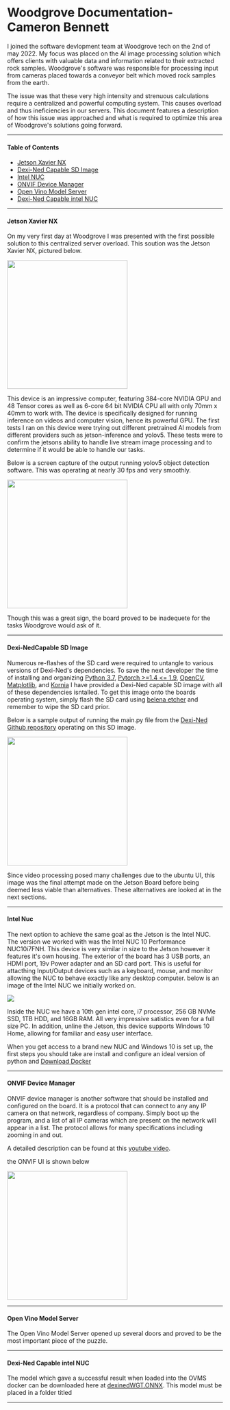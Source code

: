 # Woodgrove Documentation- Cameron Bennett
<p>I joined the software devlopment team at Woodgrove tech on the 2nd of may 2022. My focus was placed on the AI image processing solution which offers clients with valuable data and information related to their extracted rock samples. Woodgrove's software was responsible for processing input from cameras placed towards a conveyor belt which moved rock samples from the earth.</p>
<p>The issue was that these very high intensity and strenuous calculations require a centralized and powerful computing system. This causes overload and thus ineficiencies in our servers. This document features a description of how this issue was approached and what is required to optimize this area of Woodgrove's solutions going forward.</p>
<hr>
<h4>Table of Contents</h4>
<ul>
    <li><a href="#Jetson">Jetson Xavier NX</a></li>
    <li><a href="#Dexi-SD">Dexi-Ned Capable SD Image</a></li>
    <li><a href="#Nuc">Intel NUC</a></li>
    <li><a href="#ONVIF">ONVIF Device Manager</a></li>
    <li><a href="#OVMS">Open Vino Model Server</a></li>
    <li><a href="#Dexi-NUC">Dexi-Ned Capable intel NUC</a></li>
</ul>
<hr>

<h4 id="Jetson">Jetson Xavier NX</h4>
<p>On my very first day at Woodgrove I was presented with the first possible solution to this centralized server overload. This soution was the Jetson Xavier NX, pictured below.</p>
<img src= "https://hackster.imgix.net/uploads/attachments/1120136/_irA6vV6H9j.blob?auto=&format=jpg" style="height:300px;width:280.9px">
<p>This device is an impressive computer, featuring 384-core NVIDIA GPU and 48 Tensor cores as well as 6-core 64 bit NVIDIA CPU all with only 70mm x 40mm to work with. The device is specifically designed for running inference on videos and computer vision, hence its powerful GPU. The first tests I ran on this device were trying out different pretrained AI models from different providers such as jetson-inference and yolov5. These tests were to confirm the jetsons ability to handle live stream image processing and to determine if it would be able to handle our tasks.</p>
<p>Below is a screen capture of the output running yolov5 object detection software. This was operating at nearly 30 fps and very smoothly.</p>
<img src="https://user-images.githubusercontent.com/106261884/182909473-900ac5ba-027c-4b01-b13a-acf7893ebaf1.png" style="height:300px;width:280.9px">
<p>Though this was a great sign, the board proved to be inadequete for the tasks Woodgrove would ask of it. </p>
<hr>
<h4 id="Dexi-SD">Dexi-NedCapable SD Image</h4>
<p>Numerous re-flashes of the SD card were required to untangle to various versions of Dexi-Ned's dependencies. To save the next developer the time of installing and organizing <a href="https://www.python.org/downloads/release/python-370/g">Python 3.7</a>, <a href="https://pytorch.org/">Pytorch >=1.4 <= 1.9</a>, <a href="https://pypi.org/project/opencv-python/">OpenCV</a>, <a href="https://matplotlib.org/3.1.1/users/installing.html">Matplotlib</a>, and <a href="https://kornia.github.io/">Kornia</a> I have provided a Dexi-Ned capable SD image with all of these dependencies isntalled. To get this image onto the boards operating system, simply flash the SD card using <a href="https://www.balena.io/etcher/">belena etcher</a> and remember to wipe the SD card prior.</p>
<p>Below is a sample output of running the main.py file from the <a href="https://github.com/xavysp/DexiNed">Dexi-Ned Github repository</a> operating on this SD image.</p>
<img src="https://user-images.githubusercontent.com/106261884/182916786-07e25bfe-f4e2-4ec7-a1d0-c77a19c827b5.png" style="height:300px;width:280.9px">
<p>Since video processing posed many challenges due to the ubuntu UI, this image was the final attempt made on the Jetson Board before being deemed less viable than alternatives. These alternatives are looked at in the next sections.</p>
<hr>
<h4 id="Nuc">Intel Nuc</h4>
<p>The next option to achieve the same goal as the Jetson is the Intel NUC. The version we worked with was the Intel NUC 10 Performance NUC10i7FNH. This device is very similar in size to the Jetson however it features it's own housing. The exterior of the board has 3 USB ports, an HDMI port, 19v Power adapter and an SD card port. This is useful for attacthing Input/Output devices such as a keyboard, mouse, and monitor allowing the NUC to behave exactly like any desktop computer. below is an image of the Intel NUC we initially worked on.</p>
<img src="https://user-images.githubusercontent.com/106261884/182933064-387f70f9-d18b-4108-a8b2-bd8b57a32eb5.jpg">
<p>Inside the NUC we have a 10th gen intel core, i7 processor, 256 GB NVMe SSD, 1TB HDD, and 16GB RAM. All very impressive satistics even for a full size PC. In addition, unline the Jetson, this device supports Windows 10 Home, allowing for familiar and easy user interface.</p>
<p>When you get access to a brand new NUC and Windows 10 is set up, the first steps you should take are install and configure an ideal version of python and <a href="https://www.docker.com/">Download Docker</a></p>
<hr>
<h4 id="ONVIF">ONVIF Device Manager</h4>
<p>ONVIF device manager is another software that should be installed and configured on the board. It is a protocol that can connect to any any IP camera on that network, regardless of company. Simply boot up the program, and a list of all IP cameras which are present on the network will appear in a list. The protocol allows for many specifications including zooming in and out.</p>
<p> A detailed description can be found at this <a href="https://www.youtube.com/watch?v=UC8oGdfJkdI">youtube video</a>.
<p>the ONVIF UI is shown below</p>
<img src="https://user-images.githubusercontent.com/106261884/183118988-eaaaec3e-0501-4929-9145-20e049b57373.png" style="height:300px;width:280.9px">
<hr>
<h4 id="OVMS">Open Vino Model Server</h4>
<p>The Open Vino Model Server opened up several doors and proved to be the most important piece of the puzzle. </p>


<hr>
<h4 id="Dexi-NUC">Dexi-Ned Capable intel NUC</h4>
The model which gave a successful result when loaded into the OVMS docker can be downloaded here at <a href="https://drive.google.com/file/d/1aDOetxvIos8pUO_Q3cgRm78PiMYmYI0B/view?usp=sharing">dexinedWGT.ONNX</a>. This model must be placed in a folder titled 


<hr>
